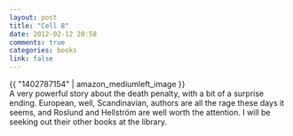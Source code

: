 ```yaml
---
layout: post
title: "Cell 8"
date: 2012-02-12 20:58
comments: true
categories: books
link: false
---
```

{{ "1402787154" | amazon_mediumleft_image }}  
A very powerful story about the death penalty, with a bit of a surprise ending. European, well, Scandinavian, authors are all the rage these days it seems, and Roslund and Hellström are well worth the attention. I will be seeking out their other books at the library.  